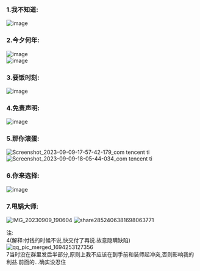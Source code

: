### 1.我不知道:                 
![image](https://github.com/cancundeyingzi/fursuit/assets/73635883/3927bd69-b3f3-4349-9f75-c342f92d83c5)                       
### 2.今夕何年:              
![image](https://github.com/cancundeyingzi/fursuit/assets/73635883/44c7ceca-d8fd-45d3-b859-abb989886561)               
![image](https://github.com/cancundeyingzi/fursuit/assets/73635883/b4ee374d-9377-41bd-8cdc-87cbeda44e01)                     
### 3.要饭时刻:         
![image](https://github.com/cancundeyingzi/fursuit/assets/73635883/ca37ebed-65b7-456f-9fcd-422e0eba0190)             
### 4.免责声明:                                 
![image](https://github.com/cancundeyingzi/fursuit/assets/73635883/077c8b15-d9ef-4a15-934e-3b1171751d8c)                               
### 5.那你滚蛋:          
![Screenshot_2023-09-09-17-57-42-179_com tencent ti](https://github.com/cancundeyingzi/fursuit/assets/73635883/ca876315-38ad-4dd2-b68e-150a5eab2f9f)        
![Screenshot_2023-09-09-18-05-44-034_com tencent ti](https://github.com/cancundeyingzi/fursuit/assets/73635883/a95d6bda-d988-4dc9-9c74-7d20a555e531)        
### 6.你来选择:         
![image](https://github.com/cancundeyingzi/fursuit/assets/73635883/57c8c280-d959-4ce8-b6c8-edded76a3648)
### 7.甩锅大师:
![IMG_20230909_190604](https://github.com/cancundeyingzi/fursuit/assets/73635883/336b0df4-e55b-4f87-9d60-da5b0ab34a88)
![share2852406381698063771](https://github.com/cancundeyingzi/fursuit/assets/73635883/d7796862-8954-4f53-9019-a32ab3aefe0b)

                 
                     
注:               
4(解释:付钱的时候不说,快交付了再说.故意隐瞒缺陷)                   
![qq_pic_merged_1694253127356](https://github.com/cancundeyingzi/fursuit/assets/73635883/b82728b2-f8f8-43bb-8952-aeec70fd669b)        
7当时没在群里发后半部分,原则上我不应该在到手前和装师起冲突,否则影响我的利益.前面的...确实没忍住            
